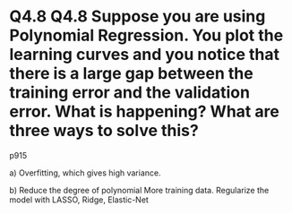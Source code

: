 # Q4.8 Q4.8 Suppose you are using Polynomial Regression. You plot the learning curves and you notice that there is a large gap between the training error and the validation error. What is happening? What are three ways to solve this?

p915

a) Overfitting, which gives high variance.

b) Reduce the degree of polynomial
More training data.
Regularize the model with LASSO, Ridge, Elastic-Net
